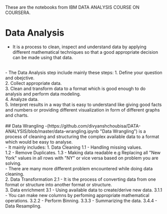 These are the notebooks from IBM DATA ANALYSIS COURSE ON COURSERA.
# Data Analysis
- It is a process to clean, inspect and understand data by applying different mathematical techniques so that a good appropriate decision can be made using that data.
</br>
- The Data Analysis step include mainly these steps:
                       1. Define your question and obejctive.</br>
                       2. Collect appropriate data.</br>
                       3. Clean and transform data to a format which is good enough to do analysis and perform data modeling.</br>
                       4. Analyze data.</br>
                       5. Interpret results in a way that is easy to understand like giving good facts and numbers or providing different visualization in form of different graphs and charts.</br>
</br>
## Data Wrangling                       
-(https://github.com/divyanshchoubisa/DATA-ANALYSIS/blob/master/data-wrangling.ipynb "Data Wrangling") is a process of cleaning and structuring the complex available data to a format which would be easy to analyse.</br>
- It mainly includes:
            1. Data Cleaning
                 1.1 - Handling missing values.</br>
                 1.2 - Remove Duplicates.
                 1.3 - Making data readable e.g Replacing all "New York" values in all rows with "NY" or vice versa based on problem you are solving.</br>
                 - There are many more different problem encountered while doing data cleaning.</br>
            2. Data Transformation
                 2.1 - It is the process of converting data from one format or structure into another format or structure.</br> 
            3. Data enrichment
                3.1 - Using available data to create/derive new data.
                      3.1.1 - You can make new columns by perfoming appropriate mathematical operations.
                      3.2.2 - Perform Binning.
                      3.3.3 - Summarizing the data.
                      3.4.4 - Data Resampling.







